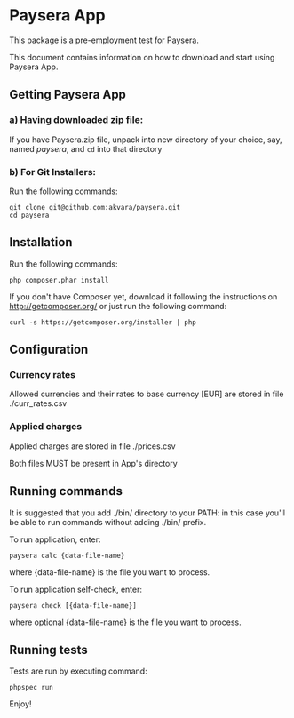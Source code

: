 Paysera App
===========

This package is a pre-employment test for Paysera.

This document contains information on how to download and start using Paysera App.

## Getting Paysera App


### a) Having downloaded zip file:
If you have Paysera.zip file, unpack into new directory of your choice, say, named *paysera*, and `cd` into that directory

### b) For Git Installers:

Run the following commands:

    git clone git@github.com:akvara/paysera.git
    cd paysera

## Installation

Run the following commands:

    php composer.phar install

If you don't have Composer yet, download it following the instructions on
http://getcomposer.org/ or just run the following command:

    curl -s https://getcomposer.org/installer | php
    
## Configuration

### Currency rates

Allowed currencies and their rates to base currency [EUR] are stored in file ./curr_rates.csv

### Applied charges

Applied charges are stored in file ./prices.csv

Both files MUST be present in App's directory

## Running commands

It is suggested that you add ./bin/ directory to your PATH: in this case you'll be able to run commands without adding ./bin/ prefix.

To run application, enter:

    paysera calc {data-file-name}
    
where {data-file-name} is the file you want to process.

To run application self-check, enter:

    paysera check [{data-file-name}]
    
where optional {data-file-name} is the file you want to process.
 
## Running tests

Tests are run by executing command:

    phpspec run
    


Enjoy!
